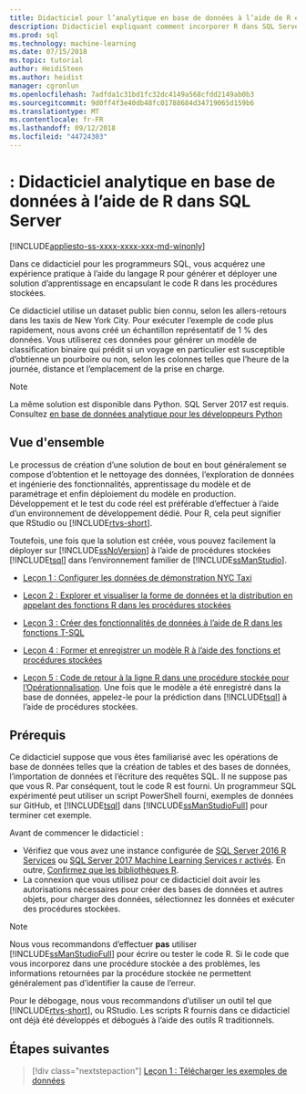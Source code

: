 ```yaml
---
title: Didacticiel pour l’analytique en base de données à l’aide de R et SQL Server Machine Learning | Microsoft Docs
description: Didacticiel expliquant comment incorporer R dans SQL Server des procédures stockées et fonctions T-SQL
ms.prod: sql
ms.technology: machine-learning
ms.date: 07/15/2018
ms.topic: tutorial
author: HeidiSteen
ms.author: heidist
manager: cgronlun
ms.openlocfilehash: 7adfda1c31bd1fc32dc4149a568cfdd2149ab0b3
ms.sourcegitcommit: 9d0ff4f3e40db48fc01788684d34719065d159b6
ms.translationtype: MT
ms.contentlocale: fr-FR
ms.lasthandoff: 09/12/2018
ms.locfileid: "44724303"
---
```

# <a name="tutorial-learn-in-database-analytics-using-r-in-sql-server"></a>: Didacticiel analytique en base de données à l’aide de R dans SQL Server
[!INCLUDE[appliesto-ss-xxxx-xxxx-xxx-md-winonly](../../includes/appliesto-ss-xxxx-xxxx-xxx-md-winonly.md)]

Dans ce didacticiel pour les programmeurs SQL, vous acquérez une expérience pratique à l’aide du langage R pour générer et déployer une solution d’apprentissage en encapsulant le code R dans les procédures stockées.

Ce didacticiel utilise un dataset public bien connu, selon les allers-retours dans les taxis de New York City. Pour exécuter l’exemple de code plus rapidement, nous avons créé un échantillon représentatif de 1 % des données. Vous utiliserez ces données pour générer un modèle de classification binaire qui prédit si un voyage en particulier est susceptible d’obtienne un pourboire ou non, selon les colonnes telles que l’heure de la journée, distance et l’emplacement de la prise en charge.

> [!NOTE]
> 
> La même solution est disponible dans Python. SQL Server 2017 est requis. Consultez [en base de données analytique pour les développeurs Python](../tutorials/sqldev-in-database-python-for-sql-developers.md)

## <a name="overview"></a>Vue d'ensemble

Le processus de création d’une solution de bout en bout généralement se compose d’obtention et le nettoyage des données, l’exploration de données et ingénierie des fonctionnalités, apprentissage du modèle et de paramétrage et enfin déploiement du modèle en production. Développement et le test du code réel est préférable d’effectuer à l’aide d’un environnement de développement dédié. Pour R, cela peut signifier que RStudio ou [!INCLUDE[rtvs-short](../../includes/rtvs-short-md.md)].

Toutefois, une fois que la solution est créée, vous pouvez facilement la déployer sur [!INCLUDE[ssNoVersion](../../includes/ssnoversion-md.md)] à l’aide de procédures stockées [!INCLUDE[tsql](../../includes/tsql-md.md)] dans l’environnement familier de [!INCLUDE[ssManStudio](../../includes/ssmanstudio-md.md)].

- [Leçon 1 : Configurer les données de démonstration NYC Taxi](../tutorials/sqldev-download-the-sample-data.md)

- [Leçon 2 : Explorer et visualiser la forme de données et la distribution en appelant des fonctions R dans les procédures stockées](../tutorials/sqldev-explore-and-visualize-the-data.md)

- [Leçon 3 : Créer des fonctionnalités de données à l’aide de R dans les fonctions T-SQL](../tutorials/sqldev-create-data-features-using-t-sql.md)
  
- [Leçon 4 : Former et enregistrer un modèle R à l’aide des fonctions et procédures stockées](../r/sqldev-train-and-save-a-model-using-t-sql.md)
  
- [Leçon 5 : Code de retour à la ligne R dans une procédure stockée pour l’Opérationnalisation](../tutorials/sqldev-operationalize-the-model.md). 
  Une fois que le modèle a été enregistré dans la base de données, appelez-le pour la prédiction dans [!INCLUDE[tsql](../../includes/tsql-md.md)] à l’aide de procédures stockées.

## <a name="prerequisites"></a>Prérequis

Ce didacticiel suppose que vous êtes familiarisé avec les opérations de base de données telles que la création de tables et des bases de données, l’importation de données et l’écriture des requêtes SQL. Il ne suppose pas que vous R. Par conséquent, tout le code R est fourni. Un programmeur SQL expérimenté peut utiliser un script PowerShell fourni, exemples de données sur GitHub, et [!INCLUDE[tsql](../../includes/tsql-md.md)] dans [!INCLUDE[ssManStudioFull](../../includes/ssmanstudiofull-md.md)] pour terminer cet exemple. 

Avant de commencer le didacticiel :

- Vérifiez que vous avez une instance configurée de [SQL Server 2016 R Services](../install/sql-r-services-windows-install.md#verify-installation) ou [SQL Server 2017 Machine Learning Services r activés](../install/sql-machine-learning-services-windows-install.md#verify-installation). En outre, [Confirmez que les bibliothèques R](../r/determine-which-packages-are-installed-on-sql-server.md#get-the-r-library-location).
- La connexion que vous utilisez pour ce didacticiel doit avoir les autorisations nécessaires pour créer des bases de données et autres objets, pour charger des données, sélectionnez les données et exécuter des procédures stockées.

> [!NOTE]
> Nous vous recommandons d’effectuer **pas** utiliser [!INCLUDE[ssManStudioFull](../../includes/ssmanstudiofull-md.md)] pour écrire ou tester le code R. Si le code que vous incorporez dans une procédure stockée a des problèmes, les informations retournées par la procédure stockée ne permettent généralement pas d’identifier la cause de l’erreur.
> 
> Pour le débogage, nous vous recommandons d’utiliser un outil tel que [!INCLUDE[rtvs-short](../../includes/rtvs-short-md.md)], ou RStudio. Les scripts R fournis dans ce didacticiel ont déjà été développés et débogués à l’aide des outils R traditionnels.

## <a name="next-steps"></a>Étapes suivantes

> [!div class="nextstepaction"]
> [Leçon 1 : Télécharger les exemples de données](../tutorials/sqldev-download-the-sample-data.md)